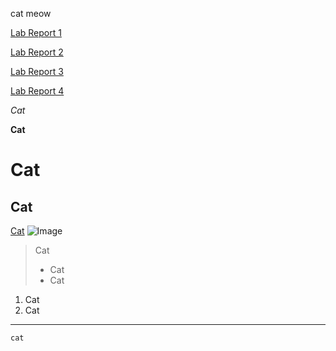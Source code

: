 cat meow

[Lab Report 1](lab-report-1-week-2.html)

[Lab Report 2](lab-report-2-week-4/lab-report-2-week-4.html)

[Lab Report 3](lab-report-3-week-6/lab-report-3-week-6.html)

[Lab Report 4](lab-report-4-week-8/lab-report-4-week-8.html)

*Cat*

**Cat**
# Cat
## Cat
[Cat](https://en.wikipedia.org/wiki/Cat)
![Image](https://upload.wikimedia.org/wikipedia/commons/thumb/4/4d/Cat_November_2010-1a.jpg/1200px-Cat_November_2010-1a.jpg)
>Cat
>* Cat
>* Cat
1. Cat
2. Cat

---

`cat`
